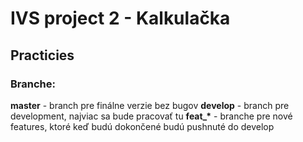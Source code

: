 # IVS project 2 - Kalkulačka

## Practicies
### Branche:
<b>master</b> - branch pre finálne verzie bez bugov
<b>develop</b> - branch pre development, najviac sa bude pracovať tu
<b>feat_*</b> - branche pre nové features, ktoré keď budú dokončené budú pushnuté do develop

